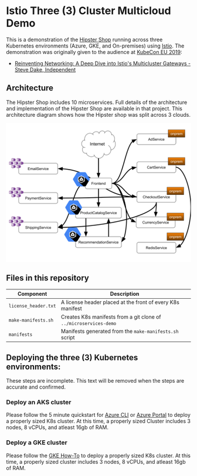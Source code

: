 # Istio Three (3) Cluster Multicloud Demo

This is a demonstration of the [Hipster Shop](https://github.com/GoogleCloudPlatform/microservices-demo) running across three Kubernetes environments
(Azure, GKE, and On-premises) using [Istio](https://istio.io).  The
demonstration was originally given to the audience at
[KubeCon EU 2019](https://sched.co/MPbL):

- [Reinventing Networking: A Deep Dive into Istio's Multicluster Gateways - Steve Dake, Independent](https://youtu.be/-t2BfT59zJA)

## Architecture

The Hipster Shop includes 10 microservices.  Full details of the architecture
and implementation of the Hipster Shop are available in that project.  This
architecture diagram shows how the Hipster shop was split across 3 clouds.

<img src="./assets/Kubecon 2019 EU - Hipster Architecture Diagram.svg">


## Files in this repository

| Component | Description |
| --- | --- |
| `license_header.txt` | A license header placed at the front of every K8s manifest |
| `make-manifests.sh` | Creates K8s manifests from a git clone of `../microservices-demo` |
| `manifests` | Manifests generated from the `make-manifests.sh` script |

## Deploying the three (3) Kubernetes environments:

These steps are incomplete.  This text will be removed when the steps are
accurate and confirmed.

### Deploy an AKS cluster

Please follow the 5 minute quickstart for [Azure CLI](https://docs.microsoft.com/en-us/azure/aks/kubernetes-walkthrough) or [Azure Portal](https://docs.microsoft.com/en-us/azure/aks/kubernetes-walkthrough-portal) to deploy a properly sized K8s cluster.  At this time, a properly sized Cluster includes 3 nodes, 8 vCPUs, and atleast 16gb of RAM.

### Deploy a GKE cluster

Please follow the [GKE How-To](https://cloud.google.com/kubernetes-engine/docs/how-to/creating-a-cluster) to deploy a properly sized K8s cluster.  At this time, a properly sized cluster includes 3 nodes, 8 vCPUs, and atleast 16gb of RAM.
